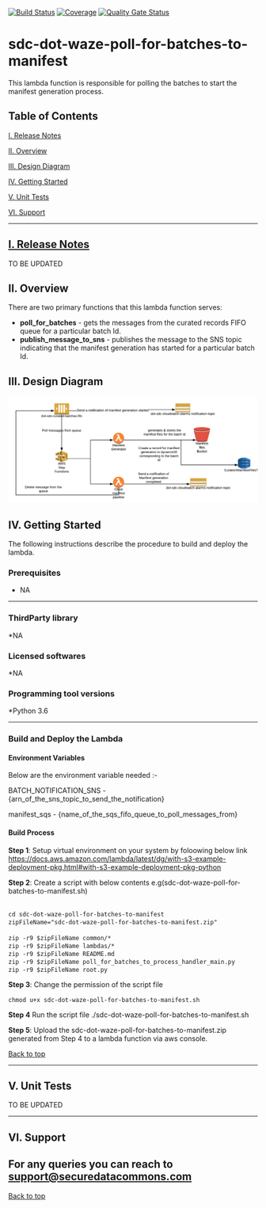 [![Build Status](https://travis-ci.org/usdot-jpo-sdc-projects/sdc-dot-waze-poll-for-batches-to-manifest.svg?branch=master)](https://travis-ci.org/usdot-jpo-sdc-projects/sdc-dot-waze-poll-for-batches-to-manifest)
[![Coverage](https://sonarcloud.io/api/project_badges/measure?project=usdot-jpo-sdc-projects_sdc-dot-waze-poll-for-batches-to-manifest&metric=coverage)](https://sonarcloud.io/dashboard?id=usdot-jpo-sdc-projects_sdc-dot-waze-poll-for-batches-to-manifest)
[![Quality Gate Status](https://sonarcloud.io/api/project_badges/measure?project=usdot-jpo-sdc-projects_sdc-dot-waze-poll-for-batches-to-manifest&metric=alert_status)](https://sonarcloud.io/dashboard?id=usdot-jpo-sdc-projects_sdc-dot-waze-poll-for-batches-to-manifest)
# sdc-dot-waze-poll-for-batches-to-manifest
This lambda function is responsible for polling the batches to start the manifest generation process.

<a name="toc"/>

## Table of Contents

[I. Release Notes](#release-notes)

[II. Overview](#overview)

[III. Design Diagram](#design-diagram)

[IV. Getting Started](#getting-started)

[V. Unit Tests](#unit-tests)

[VI. Support](#support)

---

<a name="release-notes"/>


## [I. Release Notes](ReleaseNotes.md)
TO BE UPDATED

<a name="overview"/>

## II. Overview

There are two primary functions that this lambda function serves:
* **poll_for_batches** - gets the messages from the curated records FIFO queue for a particular batch Id.
* **publish_message_to_sns** - publishes the message to the SNS topic indicating that the manifest generation has started for a particular batch Id.

<a name="design-diagram"/>

## III. Design Diagram

![sdc-dot-poll-for-batches-to-manifest](images/manifest-generation.png)

<a name="getting-started"/>

## IV. Getting Started

The following instructions describe the procedure to build and deploy the lambda.

### Prerequisites
* NA 

---
### ThirdParty library

*NA

### Licensed softwares

*NA

### Programming tool versions

*Python 3.6


---
### Build and Deploy the Lambda

#### Environment Variables
Below are the environment variable needed :- 

BATCH_NOTIFICATION_SNS - {arn_of_the_sns_topic_to_send_the_notification}

manifest_sqs  - {name_of_the_sqs_fifo_queue_to_poll_messages_from}

#### Build Process

**Step 1**: Setup virtual environment on your system by foloowing below link
https://docs.aws.amazon.com/lambda/latest/dg/with-s3-example-deployment-pkg.html#with-s3-example-deployment-pkg-python

**Step 2**: Create a script with below contents e.g(sdc-dot-waze-poll-for-batches-to-manifest.sh)
```#!/bin/sh

cd sdc-dot-waze-poll-for-batches-to-manifest
zipFileName="sdc-dot-waze-poll-for-batches-to-manifest.zip"

zip -r9 $zipFileName common/*
zip -r9 $zipFileName lambdas/*
zip -r9 $zipFileName README.md
zip -r9 $zipFileName poll_for_batches_to_process_handler_main.py
zip -r9 $zipFileName root.py
```

**Step 3**: Change the permission of the script file

```
chmod u+x sdc-dot-waze-poll-for-batches-to-manifest.sh
```

**Step 4** Run the script file
./sdc-dot-waze-poll-for-batches-to-manifest.sh

**Step 5**: Upload the sdc-dot-waze-poll-for-batches-to-manifest.zip generated from Step 4 to a lambda function via aws console.

[Back to top](#toc)

---
<a name="unit-tests"/>

## V. Unit Tests

TO BE UPDATED

---
<a name="support"/>

## VI. Support

For any queries you can reach to support@securedatacommons.com
---
[Back to top](#toc)